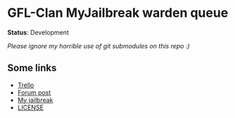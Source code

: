 # GFL-Clan MyJailbreak warden queue

**Status**: Development

_Please ignore my horrible use of git submodules on this repo :)_

## Some links
- [Trello](https://trello.com/c/hihjTVpq/31-warden-queue-for-jb)
- [Forum post](https://gflclan.com/forums/topic/36417-csgo-jb-a-few-minor-requests/)
- [My jailbreak](https://github.com/shanapu/MyJailbreak)
- [LICENSE](./LICENSE)
